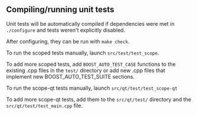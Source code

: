 Compiling/running unit tests
------------------------------------

Unit tests will be automatically compiled if dependencies were met in `./configure`
and tests weren't explicitly disabled.

After configuring, they can be run with `make check`.

To run the scoped tests manually, launch `src/test/test_scope`.

To add more scoped tests, add `BOOST_AUTO_TEST_CASE` functions to the existing
.cpp files in the `test/` directory or add new .cpp files that
implement new BOOST_AUTO_TEST_SUITE sections.

To run the scope-qt tests manually, launch `src/qt/test/test_scope-qt`

To add more scope-qt tests, add them to the `src/qt/test/` directory and
the `src/qt/test/test_main.cpp` file.
